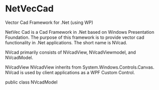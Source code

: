 NetVecCad
=========

Vector Cad Framework for .Net (using WP)

NetVec Cad is a Cad Framework in .Net based on Windows Presentation Foundation.  The purpose of this framework is to provide vector cad functionality in .Net applications.  The short name is NVcad. 

NVcad primarily consists of NVcadView, NVcadViewmodel, and NVcadModel. 

NVcadView
NVcadView inherits from System.Windows.Controls.Canvas.  NVcad is used by client applications as a WPF Custom Control.  

public class NVcadModel


